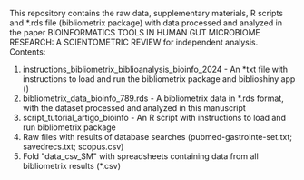 This repository contains the raw data, supplementary materials, R scripts and *.rds file (bibliometrix package) with data processed and analyzed in the paper BIOINFORMATICS TOOLS IN HUMAN GUT MICROBIOME RESEARCH: A SCIENTOMETRIC REVIEW for independent analysis.
Contents:
1.	instructions_bibliometrix_biblioanalysis_bioinfo_2024 - An *txt file with instructions to load and run the bibliometrix package and biblioshiny app ()
2.	bibliometrix_data_bioinfo_789.rds - A bibliometrix data in *.rds format, with the dataset processed and analyzed in this manuscript
3.	script_tutorial_artigo_bioinfo - An R script with instructions to load and run bibliometrix package
4.	Raw files with results of database searches (pubmed-gastrointe-set.txt; savedrecs.txt; scopus.csv)
5.	Fold "data_csv_SM" with spreadsheets containing data from all bibliometrix results (*.csv)

